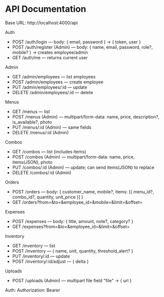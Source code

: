# API Documentation

Base URL: http://localhost:4000/api

Auth
- POST /auth/login — body: { email, password } → { token, user }
- POST /auth/register (Admin) — body: { name, email, password, role?, mobile? } → creates employee/admin
- GET /auth/me — returns current user

Admin
- GET /admin/employees — list employees
- POST /admin/employees — create employee
- PUT /admin/employees/:id — update
- DELETE /admin/employees/:id — delete

Menus
- GET /menus — list
- POST /menus (Admin) — multipart/form-data: name, price, description?, is_available?, photo
- PUT /menus/:id (Admin) — same fields
- DELETE /menus/:id (Admin)

Combos
- GET /combos — list (includes items)
- POST /combos (Admin) — multipart/form-data: name, price, items(JSON), photo
- PUT /combos/:id (Admin) — update; can send items(JSON) to replace
- DELETE /combos/:id (Admin)

Orders
- POST /orders — body: { customer_name, mobile?, items: [{ menu_id?, combo_id?, quantity, unit_price }] }
- GET /orders?from=&to=&employee_id=&mobile=&limit=&offset=

Expenses
- POST /expenses — body: { title, amount, note?, category? }
- GET /expenses?from=&to=&employee_id=&limit=&offset=

Inventory
- GET /inventory — list
- POST /inventory — { name, unit, quantity, threshold_alert? }
- PUT /inventory/:id — update
- POST /inventory/:id/adjust — { delta }

Uploads
- POST /uploads (Admin) — multipart file field "file" → { url }

Auth: Authorization: Bearer <token>
